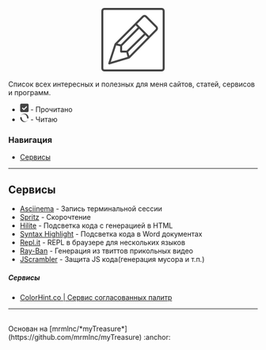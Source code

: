 <p align="center"><img src ="icon.png" /></p>

Список всех интересных и полезных для меня сайтов, статей, сервисов и программ.

 - ![Прочитано](checked.png) - Прочитано
 - ![Читаю](reading.png) - Читаю

### Навигация

 - [Сервисы](#Сервисы)

---


## Сервисы
 - [Asciinema](https://asciinema.org/) - Запись терминальной сессии
 - [Spritz](http://www.spritzinc.com/) - Скорочтение
 - [Hilite](http://hilite.me/) - Подсветка кода с генерацией в HTML
 - [Syntax Highlight](http://www.planetb.ca/syntax-highlight-word) - Подсветка кода в Word  документах
 - [Repl.it](https://repl.it/) - REPL в браузере для нескольких языков 
 - [Ray-Ban](https://made-of-music.com/) - Генерация из твиттов прикольных видео
 - [JScrambler](https://jscrambler.com/ru/) - Защита JS кода(генерация мусора и т.п.)

##### Сервисы
 - [ColorHint.co | Сервис согласованных палитр](http://colorhunt.co/)


---
<br>
Основан на [mrmlnc/*myTreasure*](https://github.com/mrmlnc/myTreasure) :anchor:
